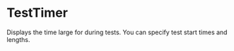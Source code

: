 # TestTimer
 Displays the time large for during tests. 
 You can specify test start times and lengths.

